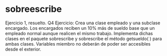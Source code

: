 # sobreescribe
Ejercicio 1, resuelto. Q4
Ejercicio: Crea una clase empleado y una subclase encargado. Los encargados reciben
un 10% más de sueldo base que un empleado normal aunque realicen el mismo trabajo.
Implementa dichas clases en el paquete sobrescribe y sobrescribe el método getsueldo( )
para ambas clases. Variables miembro no deberán de poder ser accesibles desde el
exterior.
